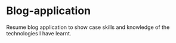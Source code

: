 # Blog-application
Resume blog application to show case skills and knowledge of the technologies I have learnt.
